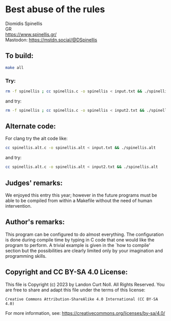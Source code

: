 # Best abuse of the rules

Diomidis Spinellis\
GR\
<https://www.spinellis.gr/>\
Mastodon: <https://mstdn.social/@DSpinellis>


## To build:

```sh
make all
```


### Try:

```sh
rm -f spinellis ; cc spinellis.c -o spinellis < input.txt && ./spinellis
```

and try:

```sh
rm -f spinellis ; cc spinellis.c -o spinellis < input2.txt && ./spinellis
```


## Alternate code:

For clang try the alt code like:

```sh
cc spinellis.alt.c -o spinellis.alt < input.txt && ./spinellis.alt
```

and try:

```sh
cc spinellis.alt.c -o spinellis.alt < input2.txt && ./spinellis.alt
```


## Judges' remarks:

We enjoyed this entry this year; however in the future programs must be able to
be compiled from within a Makefile without the need of human intervention.


## Author's remarks:

This program can be configured to do almost everything.  The configuration is
done during compile time by typing in C code that one would like the program
to perform.  A trivial example is given in the `how to compile' section but the
possibilities are clearly limited only by your imagination and programming
skills.


## Copyright and CC BY-SA 4.0 License:

This file is Copyright (c) 2023 by Landon Curt Noll.  All Rights Reserved.
You are free to share and adapt this file under the terms of this license:

    Creative Commons Attribution-ShareAlike 4.0 International (CC BY-SA 4.0)

For more information, see: https://creativecommons.org/licenses/by-sa/4.0/
